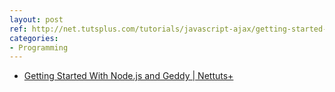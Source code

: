 ```yaml
---
layout: post
ref: http://net.tutsplus.com/tutorials/javascript-ajax/getting-started-with-node-js-and-geddy
categories:
- Programming
---
```


* [Getting Started With Node.js and Geddy | Nettuts+](http://net.tutsplus.com/tutorials/javascript-ajax/getting-started-with-node-js-and-geddy)
  
  
